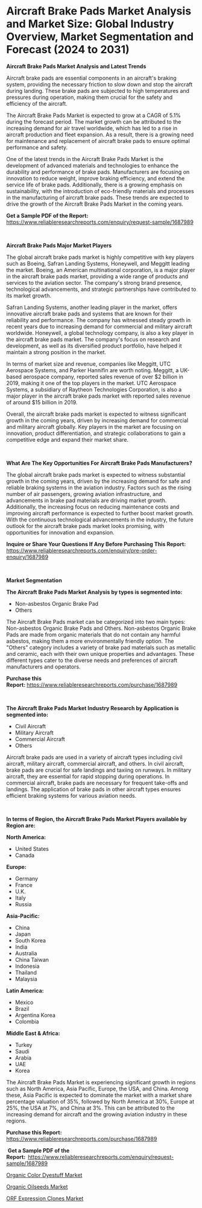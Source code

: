 <p><h1>Aircraft Brake Pads Market Analysis and Market Size: Global Industry Overview, Market Segmentation and Forecast (2024 to 2031)</h1></p><p><strong>Aircraft Brake Pads Market Analysis and Latest Trends</strong></p>
<p><p>Aircraft brake pads are essential components in an aircraft's braking system, providing the necessary friction to slow down and stop the aircraft during landing. These brake pads are subjected to high temperatures and pressures during operation, making them crucial for the safety and efficiency of the aircraft.</p><p>The Aircraft Brake Pads Market is expected to grow at a CAGR of 5.1% during the forecast period. The market growth can be attributed to the increasing demand for air travel worldwide, which has led to a rise in aircraft production and fleet expansion. As a result, there is a growing need for maintenance and replacement of aircraft brake pads to ensure optimal performance and safety.</p><p>One of the latest trends in the Aircraft Brake Pads Market is the development of advanced materials and technologies to enhance the durability and performance of brake pads. Manufacturers are focusing on innovation to reduce weight, improve braking efficiency, and extend the service life of brake pads. Additionally, there is a growing emphasis on sustainability, with the introduction of eco-friendly materials and processes in the manufacturing of aircraft brake pads. These trends are expected to drive the growth of the Aircraft Brake Pads Market in the coming years.</p></p>
<p><strong>Get a Sample PDF of the Report:&nbsp;</strong> <a href="https://www.reliableresearchreports.com/enquiry/request-sample/1687989">https://www.reliableresearchreports.com/enquiry/request-sample/1687989</a></p>
<p>&nbsp;</p>
<p><strong>Aircraft Brake Pads Major Market Players</strong></p>
<p><p>The global aircraft brake pads market is highly competitive with key players such as Boeing, Safran Landing Systems, Honeywell, and Meggitt leading the market. Boeing, an American multinational corporation, is a major player in the aircraft brake pads market, providing a wide range of products and services to the aviation sector. The company's strong brand presence, technological advancements, and strategic partnerships have contributed to its market growth.</p><p>Safran Landing Systems, another leading player in the market, offers innovative aircraft brake pads and systems that are known for their reliability and performance. The company has witnessed steady growth in recent years due to increasing demand for commercial and military aircraft worldwide. Honeywell, a global technology company, is also a key player in the aircraft brake pads market. The company's focus on research and development, as well as its diversified product portfolio, have helped it maintain a strong position in the market.</p><p>In terms of market size and revenue, companies like Meggitt, UTC Aerospace Systems, and Parker Hannifin are worth noting. Meggitt, a UK-based aerospace company, reported sales revenue of over $2 billion in 2019, making it one of the top players in the market. UTC Aerospace Systems, a subsidiary of Raytheon Technologies Corporation, is also a major player in the aircraft brake pads market with reported sales revenue of around $15 billion in 2019.</p><p>Overall, the aircraft brake pads market is expected to witness significant growth in the coming years, driven by increasing demand for commercial and military aircraft globally. Key players in the market are focusing on innovation, product differentiation, and strategic collaborations to gain a competitive edge and expand their market share.</p></p>
<p>&nbsp;</p>
<p><strong>What Are The Key Opportunities For Aircraft Brake Pads Manufacturers?</strong></p>
<p><p>The global aircraft brake pads market is expected to witness substantial growth in the coming years, driven by the increasing demand for safe and reliable braking systems in the aviation industry. Factors such as the rising number of air passengers, growing aviation infrastructure, and advancements in brake pad materials are driving market growth. Additionally, the increasing focus on reducing maintenance costs and improving aircraft performance is expected to further boost market growth. With the continuous technological advancements in the industry, the future outlook for the aircraft brake pads market looks promising, with opportunities for innovation and expansion.</p></p>
<p><strong>Inquire or Share Your Questions If Any Before Purchasing This Report:</strong> <a href="https://www.reliableresearchreports.com/enquiry/pre-order-enquiry/1687989">https://www.reliableresearchreports.com/enquiry/pre-order-enquiry/1687989</a></p>
<p>&nbsp;</p>
<p><strong>Market Segmentation</strong></p>
<p><strong>The Aircraft Brake Pads Market Analysis by types is segmented into:</strong></p>
<p><ul><li>Non-asbestos Organic Brake Pad</li><li>Others</li></ul></p>
<p><p>The Aircraft Brake Pads market can be categorized into two main types: Non-asbestos Organic Brake Pads and Others. Non-asbestos Organic Brake Pads are made from organic materials that do not contain any harmful asbestos, making them a more environmentally friendly option. The "Others" category includes a variety of brake pad materials such as metallic and ceramic, each with their own unique properties and advantages. These different types cater to the diverse needs and preferences of aircraft manufacturers and operators.</p></p>
<p><strong>Purchase this Report:&nbsp;</strong><a href="https://www.reliableresearchreports.com/purchase/1687989">https://www.reliableresearchreports.com/purchase/1687989</a></p>
<p>&nbsp;</p>
<p><strong>The Aircraft Brake Pads Market Industry Research by Application is segmented into:</strong></p>
<p><ul><li>Civil Aircraft</li><li>Military Aircraft</li><li>Commercial Aircraft</li><li>Others</li></ul></p>
<p><p>Aircraft brake pads are used in a variety of aircraft types including civil aircraft, military aircraft, commercial aircraft, and others. In civil aircraft, brake pads are crucial for safe landings and taxiing on runways. In military aircraft, they are essential for rapid stopping during operations. In commercial aircraft, brake pads are necessary for frequent take-offs and landings. The application of brake pads in other aircraft types ensures efficient braking systems for various aviation needs.</p></p>
<p>&nbsp;</p>
<p><strong>In terms of Region, the Aircraft Brake Pads Market Players available by Region are:</strong></p>
<p>
    <p> <strong> North America: </strong>
        <ul>
            <li>United States</li>
            <li>Canada</li>
        </ul>
        </p> 
    <p> <strong> Europe: </strong>
        <ul>
            <li>Germany</li>
            <li>France</li>
            <li>U.K.</li>
            <li>Italy</li>
            <li>Russia</li>
        </ul>
        </p> 
    <p> <strong> Asia-Pacific: </strong>
        <ul>
            <li>China</li>
            <li>Japan</li>
            <li>South Korea</li>
            <li>India</li>
            <li>Australia</li>
            <li>China Taiwan</li>
            <li>Indonesia</li>
            <li>Thailand</li>
            <li>Malaysia</li>
        </ul>
        </p> 
    <p> <strong> Latin America: </strong>
        <ul>
            <li>Mexico</li>
            <li>Brazil</li>
            <li>Argentina Korea</li>
            <li>Colombia</li>
        </ul>
        </p> 
    <p> <strong> Middle East & Africa: </strong>
        <ul>
            <li>Turkey</li>
            <li>Saudi</li>
            <li>Arabia</li>
            <li>UAE</li>
            <li>Korea</li>
        </ul>
    </p>
    </p>
<p><p>The Aircraft Brake Pads Market is experiencing significant growth in regions such as North America, Asia Pacific, Europe, the USA, and China. Among these, Asia Pacific is expected to dominate the market with a market share percentage valuation of 35%, followed by North America at 30%, Europe at 25%, the USA at 7%, and China at 3%. This can be attributed to the increasing demand for aircraft and the growing aviation industry in these regions.</p></p>
<p><strong>Purchase this Report: </strong><a href="https://www.reliableresearchreports.com/purchase/1687989">https://www.reliableresearchreports.com/purchase/1687989</a></p>
<p>&nbsp;<strong>Get a Sample PDF of the Report:&nbsp;&nbsp;</strong><a href="https://www.reliableresearchreports.com/enquiry/request-sample/1687989">https://www.reliableresearchreports.com/enquiry/request-sample/1687989</a></p>
<p><strong></strong></p>
<p><p><a href="https://view.publitas.com/reportprime-1/decoding-the-organic-color-dyestuff-market-a-deep-dive-into-the-latest-market-trends-market-segmentation-and-competitive-analysis/">Organic Color Dyestuff Market</a></p><p><a href="https://view.publitas.com/reportprime-1/organic-oilseeds-market-size-growth-and-forecast-from-2023-2030/">Organic Oilseeds Market</a></p><p><a href="https://view.publitas.com/reportprime-1/orf-expression-clones-market-insights-market-players-and-forecast-till-2030/">ORF Expression Clones Market</a></p></p>